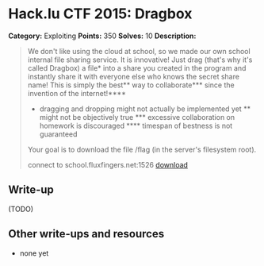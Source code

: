 # Hack.lu CTF 2015: Dragbox

**Category:** Exploiting
**Points:** 350
**Solves:** 10
**Description:**

> We don't like using the cloud at school, so we made our own school internal file sharing service. It is innovative! Just drag (that's why it's called Dragbox) a file* into a share you created in the program and instantly share it with everyone else who knows the secret share name! This is simply the best** way to collaborate*** since the invention of the internet!****
> 
> * dragging and dropping might not actually be implemented yet
> ** might not be objectively true
> *** excessive collaboration on homework is discouraged
> **** timespan of bestness is not guaranteed
> 
> Your goal is to download the file /flag (in the server's filesystem root).
> 
> connect to school.fluxfingers.net:1526
> [download](dragbox_public_ca7d599b5da687bb24a89a2b8965a71b.tar.gz)


## Write-up

(TODO)

## Other write-ups and resources

* none yet
